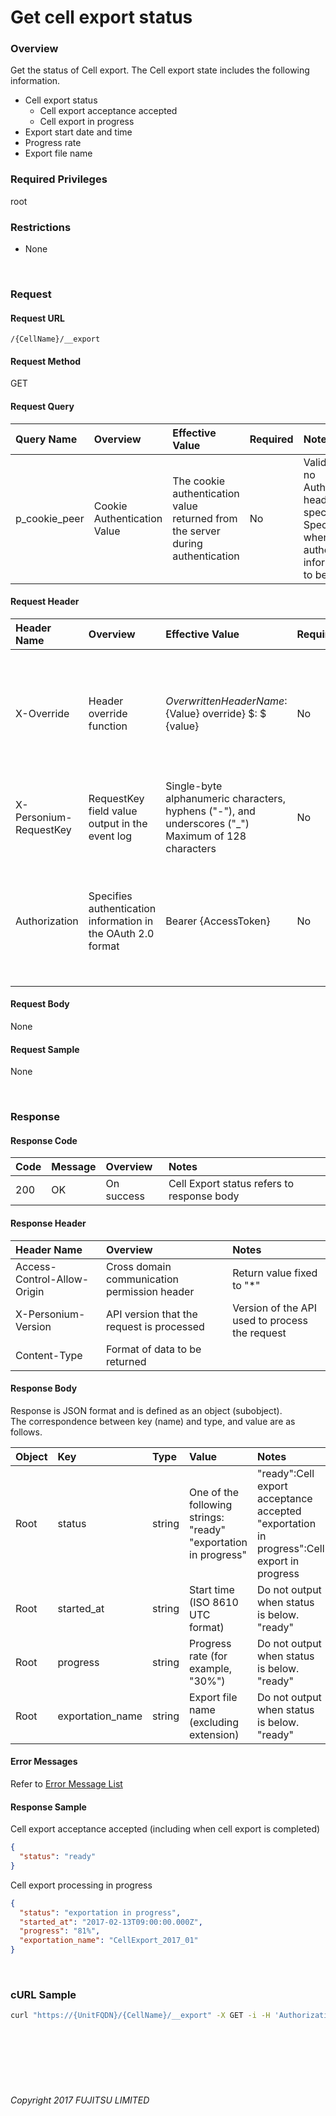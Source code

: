# Get cell export status

### Overview

Get the status of Cell export. The Cell export state includes the following information.

* Cell export status
    * Cell export acceptance accepted
    * Cell export in progress
* Export start date and time
* Progress rate
* Export file name

### Required Privileges

root

### Restrictions

* None

<br>

### Request

#### Request URL

```
/{CellName}/__export
```

#### Request Method

GET

#### Request Query

|Query Name<br>|Overview<br>|Effective Value<br>|Required<br>|Notes<br>|
|:--|:--|:--|:--|:--|
|p_cookie_peer<br>|Cookie Authentication Value<br>|The cookie authentication value returned from the server during authentication<br>|No<br>|Valid only if no Authorization header specified<br>Specify this when cookie authentication information is to be used<br>|

#### Request Header

|Header Name<br>|Overview<br>|Effective Value<br>|Required<br>|Notes<br>|
|:--|:--|:--|:--|:--|
|X-Override<br>|Header override function<br>|${OverwrittenHeaderName}:${Value} override} $: $ {value}<br>|No<br>|Overwrite normal HTTP header value. To overwrite multiple headers, specify multiple X-Override headers.<br>|
|X-Personium-RequestKey<br>|RequestKey field value output in the event log<br>|Single-byte alphanumeric characters, hyphens ("-"), and underscores ("_")<br>Maximum of 128 characters<br>|No<br>|Supported in V 1.1.7 and later<br>|
|Authorization<br>|Specifies authentication information in the OAuth 2.0 format<br>|Bearer {AccessToken}<br>|No<br>|* Authentication tokens are the tokens acquired using the Authentication Token Acquisition API<br>|

#### Request Body

None

#### Request Sample

None

<br>

### Response

#### Response Code

|Code<br>|Message<br>|Overview<br>|Notes<br>|
|:--|:--|:--|:--|
|200<br>|OK<br>|On success<br>|Cell Export status refers to response body<br>|

#### Response Header

|Header Name<br>|Overview<br>|Notes<br>|
|:--|:--|:--|
|Access-Control-Allow-Origin<br>|Cross domain communication permission header<br>|Return value fixed to "*"<br>|
|X-Personium-Version<br>|API version that the request is processed<br>|Version of the API used to process the request<br>|
|Content-Type<br>|Format of data to be returned<br>|<br>|

#### Response Body

Response is JSON format and is defined as an object (subobject).  
The correspondence between key (name) and type, and value are as follows.

|Object<br>|Key<br>|Type<br>|Value<br>|Notes<br>|
|:--|:--|:--|:--|:--|
|Root<br>|status<br>|string<br>|One of the following strings: <br>"ready"<br>"exportation in progress"<br>|"ready":Cell export acceptance accepted<br>"exportation in progress":Cell export in progress<br>|
|Root<br>|started_at<br>|string<br>|Start time (ISO 8610 UTC format)<br>|Do not output when status is below.<br>"ready"<br>|
|Root<br>|progress<br>|string<br>|Progress rate (for example, "30%")<br>|Do not output when status is below.<br>"ready"<br>|
|Root<br>|exportation_name<br>|string<br>|Export file name (excluding extension)<br>|Do not output when status is below.<br>"ready"<br>|

#### Error Messages

Refer to [Error Message List](004_Error_Messages.html)

#### Response Sample

Cell export acceptance accepted (including when cell export is completed)

```json
{
  "status": "ready"
}
```

Cell export processing in progress

```json
{
  "status": "exportation in progress",
  "started_at": "2017-02-13T09:00:00.000Z",
  "progress": "81%",
  "exportation_name": "CellExport_2017_01"
}
```

<br>

### cURL Sample

```sh
curl "https://{UnitFQDN}/{CellName}/__export" -X GET -i -H 'Authorization: Bearer {AccessToken}'
```

<br><br><br><br><br>

###### Copyright 2017 FUJITSU LIMITED
